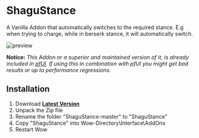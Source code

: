 # ShaguStance
A Vanilla Addon that automatically switches to the required stance. E.g when trying to charge, while in berserk stance, it will automatically switch.

![preview](http://shagu.org/shagucollection/img/ShaguStance.jpg)

**Notice:**
*This Addon or a superior and maintained version of it, is already included in [pfUI](https://github.com/shagu.pfUI). If using this in combination with pfUI you might get bad results or up to performance regressions.*

## Installation
1. Download **[Latest Version](https://github.com/shagu/ShaguStance/archive/master.zip)**
2. Unpack the Zip file
3. Rename the folder "ShaguStance-master" to "ShaguStance"
4. Copy "ShaguStance" into Wow-Directory\Interface\AddOns
5. Restart Wow